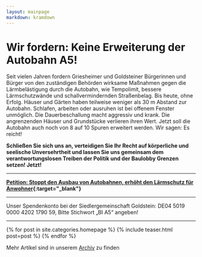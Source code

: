 ```yaml
---
layout: mainpage
markdown: kramdown
---
```


# Wir fordern: Keine Erweiterung der Autobahn A5!

Seit vielen Jahren fordern Griesheimer und Goldsteiner Bürgerinnen und Bürger von den zuständigen Behörden wirksame Maßnahmen gegen die Lärmbelästigung durch die Autobahn, wie Tempolimit, bessere Lärmschutzwände und schallvermindernden Straßenbelag. Bis heute, ohne Erfolg.
Häuser und Gärten haben teilweise weniger als 30 m Abstand zur Autobahn. Schlafen, arbeiten oder ausruhen ist bei offenem Fenster unmöglich. Die Dauerbeschallung macht aggressiv und krank. Die angrenzenden Häuser und Grundstücke verlieren ihren Wert. Jetzt soll die Autobahn auch noch von 8 auf 10 Spuren erweitert werden. Wir sagen: Es reicht!

**Schließen Sie sich uns an, verteidigen Sie Ihr Recht auf körperliche und seelische Unversehrtheit und lassen Sie uns gemeinsam dem verantwortungslosen Treiben der Politik und der Baulobby Grenzen setzen! Jetzt!**

---

**[Petition: Stoppt den Ausbau von Autobahnen, erhöht den Lärmschutz für Anwohner](https://www.change.org/p/stoppt-den-ausbau-von-autobahnen-erhöht-den-lärmschutz-für-anwohner){:target="\_blank"}**

---


Unser Spendenkonto bei der Siedlergemeinschaft Goldstein: DE04 5019 0000 4202 1790 59, Bitte Stichwort „BI A5“ angeben!

---

<!-- <div class="posts" style="grid-template-columns: 1fr 1fr;">
  <img src="/assets/img/2023-11-25-Kaweh-Mansoori-2.png" alt="Kaweh Mansoori: &quot;Beschleunigter Ausbau der A5 gestoppt&quot;">
  <img src="/assets/img/2023-11-25-Kaweh-Mansoori.png" alt="Kaweh Mansoori: &quot;Die Pläne für den 10spurigen Ausbau der A5 sind völlig aus er Zeit gefallen&quot;">
</div> -->

<div class="posts">
{% for post in site.categories.homepage %}
  {% include teaser.html post=post %}
{% endfor %}
</div>

<p>
  Mehr Artikel sind in unserem <span><a href="/archiv.html">Archiv</a> zu finden</span>
</p>
